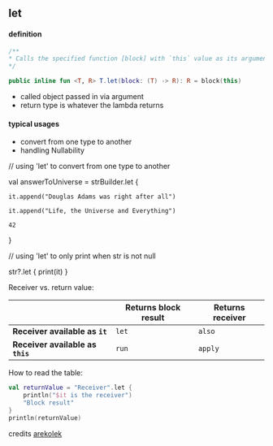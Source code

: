 ## let
#### definition
```kotlin
/**
* Calls the specified function [block] with `this` value as its argument and returns its result.
*/

public inline fun <T, R> T.let(block: (T) -> R): R = block(this)
```
   * called object passed in via argument
   * return type is whatever the lambda returns

#### typical usages

   * convert from one type to another
   * handling Nullability

// using 'let' to convert from one type to another

val answerToUniverse = strBuilder.let {

    it.append("Douglas Adams was right after all")

    it.append("Life, the Universe and Everything")

    42

}

// using 'let' to only print when str is not null

str?.let { print(it) }

Receiver vs. return value:

|                                  | Returns block result | Returns receiver |
|----------------------------------|----------------------|------------------|
| **Receiver available as `it`**   | `let`                | `also`           |
| **Receiver available as `this`** | `run`                | `apply`          |

How to read the table:

```kotlin
val returnValue = "Receiver".let {
    println("$it is the receiver")
    "Block result"
}
println(returnValue)
```
credits [arekolek](https://gist.github.com/arekolek/91bec2e6ba98446f39d60a7ea2c52f71#file-kotlinfunctions-md)
